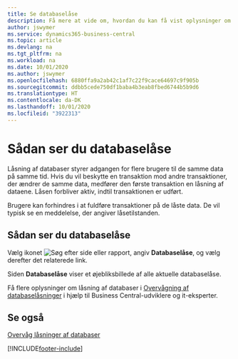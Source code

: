 ```yaml
---
title: Se databaselåse
description: Få mere at vide om, hvordan du kan få vist oplysninger om databaselåse direkte fra klientgrænsefladen i Business Central.
author: jswymer
ms.service: dynamics365-business-central
ms.topic: article
ms.devlang: na
ms.tgt_pltfrm: na
ms.workload: na
ms.date: 10/01/2020
ms.author: jswymer
ms.openlocfilehash: 6880ffa9a2ab42c1af7c22f9cace64697c9f905b
ms.sourcegitcommit: ddbb5cede750df1baba4b3eab8fbed6744b5b9d6
ms.translationtype: HT
ms.contentlocale: da-DK
ms.lasthandoff: 10/01/2020
ms.locfileid: "3922313"
---
```

# <a name="viewing-database-locks"></a>Sådan ser du databaselåse

Låsning af databaser styrer adgangen for flere brugere til de samme data på samme tid. Hvis du vil beskytte en transaktion mod andre transaktioner, der ændrer de samme data, medfører den første transaktion en låsning af dataene. Låsen forbliver aktiv, indtil transaktionen er udført.

Brugere kan forhindres i at fuldføre transaktioner på de låste data. De vil typisk se en meddelelse, der angiver låsetilstanden.

## <a name="to-view-database-locks"></a>Sådan ser du databaselåse

Vælg ikonet ![Søg efter side eller rapport](media/ui-search/search_small.png "Ikonet Søg efter side eller rapport"), angiv **Databaselåse**, og vælg derefter det relaterede link.

Siden **Databaselåse** viser et øjebliksbillede af alle aktuelle databaselåse.

Få flere oplysninger om låsning af databaser i [Overvågning af databaselåsninger](/dynamics365/business-central/dev-itpro/administration/monitor-database-locks) i hjælp til Business Central-udviklere og it-eksperter.

## <a name="see-also"></a>Se også

[Overvåg låsninger af databaser](/dynamics365/business-central/dev-itpro/administration/monitor-database-locks) 


[!INCLUDE[footer-include](includes/footer-banner.md)]
